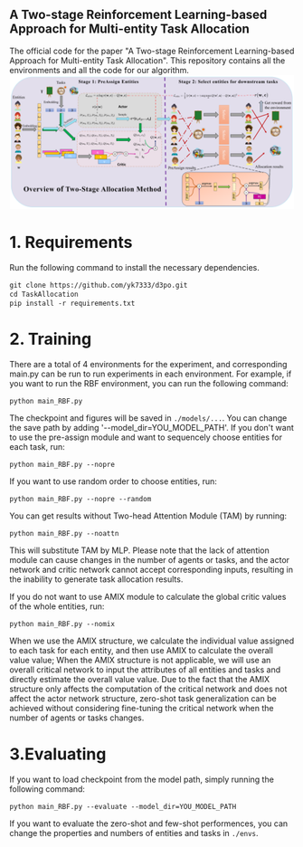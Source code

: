 ## A Two-stage Reinforcement Learning-based Approach for Multi-entity Task Allocation
The official code for the paper "A Two-stage Reinforcement Learning-based Approach for Multi-entity Task Allocation". This repository contains all the environments and all the code for our algorithm.
![img](overview.png)
# 1. Requirements
Run the following command to install the necessary dependencies.
```
git clone https://github.com/yk7333/d3po.git
cd TaskAllocation
pip install -r requirements.txt
```

# 2. Training
There are a total of 4 environments for the experiment, and corresponding main.py can be run to run experiments in each environment. For example, if you want to run the RBF environment, you can run the following command:
```
python main_RBF.py
```

The checkpoint and figures will be saved in ```./models/...```. You can change the save path by adding '--model_dir=YOU_MODEL_PATH'.
If you don't want to use the pre-assign module and want to sequencely choose entities for each task, run:
```
python main_RBF.py --nopre
```
If you want to use random order to choose entities, run:
```
python main_RBF.py --nopre --random
```
You can get results without Two-head Attention Module (TAM) by running:
```
python main_RBF.py --noattn
```
This will substitute TAM by MLP. Please note that the lack of attention module can cause changes in the number of agents or tasks, and the actor network and critic network cannot accept corresponding inputs, resulting in the inability to generate task allocation results.

If you do not want to use AMIX module to calculate the global critic values of the whole entities, run:
```
python main_RBF.py --nomix
```
When we use the AMIX structure, we calculate the individual value assigned to each task for each entity, and then use AMIX to calculate the overall value value; When the AMIX structure is not applicable, we will use an overall critical network to input the attributes of all entities and tasks and directly estimate the overall value value. Due to the fact that the AMIX structure only affects the computation of the critical network and does not affect the actor network structure, zero-shot task generalization can be achieved without considering fine-tuning the critical network when the number of agents or tasks changes.

# 3.Evaluating
If you want to load checkpoint from the model path, simply running the following command:
```
python main_RBF.py --evaluate --model_dir=YOU_MODEL_PATH
```
If you want to evaluate the zero-shot and few-shot performences, you can change the properties and numbers of entities and tasks in ```./envs```.

